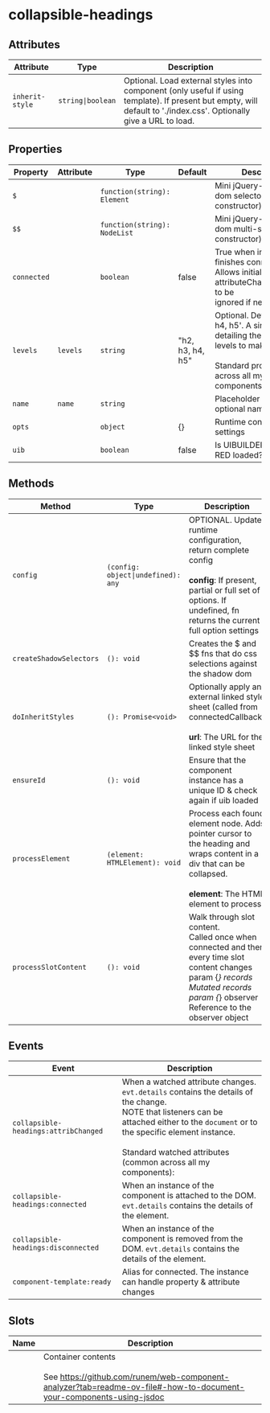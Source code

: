 # collapsible-headings

## Attributes

| Attribute       | Type              | Description                                      |
|-----------------|-------------------|--------------------------------------------------|
| `inherit-style` | `string\|boolean` | Optional. Load external styles into component (only useful if using template). If present but empty, will default to './index.css'. Optionally give a URL to load. |

## Properties

| Property    | Attribute | Type                         | Default          | Description                                      |
|-------------|-----------|------------------------------|------------------|--------------------------------------------------|
| `$`         |           | `function(string): Element`  |                  | Mini jQuery-like shadow dom selector (see constructor) |
| `$$`        |           | `function(string): NodeList` |                  | Mini jQuery-like shadow dom multi-selector (see constructor) |
| `connected` |           | `boolean`                    | false            | True when instance finishes connecting.<br />Allows initial calls of attributeChangedCallback to be<br />ignored if needed. |
| `levels`    | `levels`  | `string`                     | "h2, h3, h4, h5" | Optional. Default='h2, h3, h4, h5'. A single string detailing the heading levels to make collapsible.<br /><br />Standard props (common across all my components): |
| `name`      | `name`    | `string`                     |                  | Placeholder for the optional name attribute      |
| `opts`      |           | `object`                     | {}               | Runtime configuration settings                   |
| `uib`       |           | `boolean`                    | false            | Is UIBUILDER for Node-RED loaded?                |

## Methods

| Method                  | Type                               | Description                                      |
|-------------------------|------------------------------------|--------------------------------------------------|
| `config`                | `(config: object\|undefined): any` | OPTIONAL. Update runtime configuration, return complete config<br /><br />**config**: If present, partial or full set of options. If undefined, fn returns the current full option settings |
| `createShadowSelectors` | `(): void`                         | Creates the $ and $$ fns that do css selections against the shadow dom |
| `doInheritStyles`       | `(): Promise<void>`                | Optionally apply an external linked style sheet (called from connectedCallback)<br /><br />**url**: The URL for the linked style sheet |
| `ensureId`              | `(): void`                         | Ensure that the component instance has a unique ID & check again if uib loaded |
| `processElement`        | `(element: HTMLElement): void`     | Process each found element node. Adds pointer cursor to the heading and wraps content in a div that can be collapsed.<br /><br />**element**: The HTML element to process |
| `processSlotContent`    | `(): void`                         | Walk through slot content.<br />Called once when connected and then every time slot content changes<br />param {*} records Mutated records<br />param {*} observer Reference to the observer object |

## Events

| Event                                | Description                                      |
|--------------------------------------|--------------------------------------------------|
| `collapsible-headings:attribChanged` | When a watched attribute changes. `evt.details` contains the details of the change.<br />NOTE that listeners can be attached either to the `document` or to the specific element instance.<br /><br />Standard watched attributes (common across all my components): |
| `collapsible-headings:connected`     | When an instance of the component is attached to the DOM. `evt.details` contains the details of the element. |
| `collapsible-headings:disconnected`  | When an instance of the component is removed from the DOM. `evt.details` contains the details of the element. |
| `component-template:ready`           | Alias for connected. The instance can handle property & attribute changes |

## Slots

| Name | Description                                      |
|------|--------------------------------------------------|
|      | Container contents<br /><br />See https://github.com/runem/web-component-analyzer?tab=readme-ov-file#-how-to-document-your-components-using-jsdoc |
